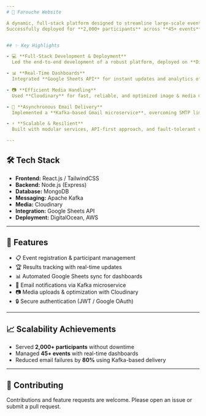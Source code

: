 ```yaml
---
# 🚀 Farouche Website 

A dynamic, full-stack platform designed to streamline large-scale event participation and management.  
Successfully deployed for **2,000+ participants** across **45+ events**, ensuring high performance and scalability.  


## ✨ Key Highlights

- 💻 **Full-Stack Development & Deployment**  
  Led the end-to-end development of a robust platform, deployed on **DigitalOcean** and **AWS** with scalable infrastructure.  

- 📊 **Real-Time Dashboards**  
  Integrated **Google Sheets API** for instant updates and analytics of registrations, results, and event status.  

- 📷 **Efficient Media Handling**  
  Used **Cloudinary** for fast, reliable, and optimized image & media management.  

- 📧 **Asynchronous Email Delivery**  
  Implemented a **Kafka-based Gmail microservice**, overcoming SMTP limitations to handle high email volume reliably.  

- ⚡ **Scalable & Resilient**  
  Built with modular services, API-first approach, and fault-tolerant communication for smooth participant experiences.  

---
```


## 🛠️ Tech Stack

- **Frontend:** React.js / TailwindCSS  
- **Backend:** Node.js (Express)  
- **Database:** MongoDB  
- **Messaging:** Apache Kafka  
- **Media:** Cloudinary  
- **Integration:** Google Sheets API  
- **Deployment:** DigitalOcean, AWS  

---

## 📌 Features

- 📋 Event registration & participant management  
- 🏆 Results tracking with real-time updates  
- 📊 Automated Google Sheets sync for dashboards  
- 📧 Email notifications via Kafka microservice  
- 📷 Media uploads & optimization with Cloudinary  
- 🔒 Secure authentication (JWT / Google OAuth)  

---

## 📈 Scalability Achievements

* Served **2,000+ participants** without downtime
* Managed **45+ events** with real-time dashboards
* Reduced email failures by **80%** using Kafka-based delivery

---

## 🤝 Contributing

Contributions and feature requests are welcome.
Please open an issue or submit a pull request.


